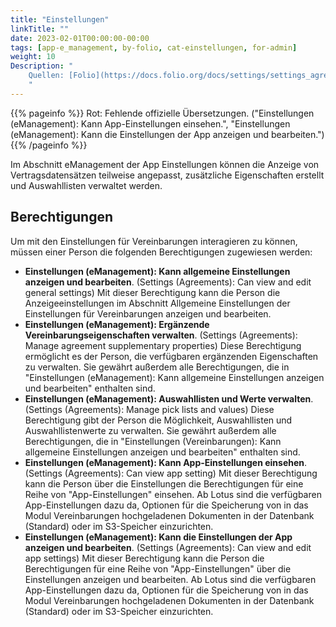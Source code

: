 ```yaml
---
title: "Einstellungen"
linkTitle: ""
date: 2023-02-01T00:00:00-00:00
tags: [app-e_management, by-folio, cat-einstellungen, for-admin]
weight: 10
Description: "
    Quellen: [Folio](https://docs.folio.org/docs/settings/settings_agreements/settings_agreements/ ) & [GBV](https://info.gbv.de/pages/viewpage.action?pageId=847085631)
    "
---
```


{{% pageinfo %}}
Rot: Fehlende offizielle Übersetzungen. ("Einstellungen (eManagement): Kann App-Einstellungen einsehen.", "Einstellungen (eManagement): Kann die Einstellungen der App anzeigen und bearbeiten.")
{{% /pageinfo %}}

Im Abschnitt eManagement der App Einstellungen können die Anzeige von Vertragsdatensätzen teilweise angepasst, zusätzliche Eigenschaften erstellt und Auswahllisten verwaltet werden.

## Berechtigungen

Um mit den Einstellungen für Vereinbarungen interagieren zu können, müssen einer Person die folgenden Berechtigungen zugewiesen werden:

* **Einstellungen (eManagement): Kann allgemeine Einstellungen anzeigen und bearbeiten**. (Settings (Agreements): Can view and edit general settings)
    Mit dieser Berechtigung kann die Person die Anzeigeeinstellungen im Abschnitt Allgemeine Einstellungen der Einstellungen für Vereinbarungen anzeigen und bearbeiten.
* **Einstellungen (eManagement): Ergänzende Vereinbarungseigenschaften verwalten**. (Settings (Agreements): Manage agreement supplementary properties)
    Diese Berechtigung ermöglicht es der Person, die verfügbaren ergänzenden Eigenschaften zu verwalten. Sie gewährt außerdem alle Berechtigungen, die in "Einstellungen (eManagement): Kann allgemeine Einstellungen anzeigen und bearbeiten" enthalten sind.
* **Einstellungen (eManagement): Auswahllisten und Werte verwalten**. (Settings (Agreements): Manage pick lists and values)
    Diese Berechtigung gibt der Person die Möglichkeit, Auswahllisten und Auswahllistenwerte zu verwalten. Sie gewährt außerdem alle Berechtigungen, die in "Einstellungen (Vereinbarungen): Kann allgemeine Einstellungen anzeigen und bearbeiten" enthalten sind.
* **Einstellungen (eManagement): Kann App-Einstellungen einsehen**. (Settings (Agreements): Can view app setting)
    Mit dieser Berechtigung kann die Person über die Einstellungen die Berechtigungen für eine Reihe von "App-Einstellungen" einsehen. Ab Lotus sind die verfügbaren App-Einstellungen dazu da, Optionen für die Speicherung von in das Modul Vereinbarungen hochgeladenen Dokumenten in der Datenbank (Standard) oder im S3-Speicher einzurichten.
* **Einstellungen (eManagement): Kann die Einstellungen der App anzeigen und bearbeiten**. (Settings (Agreements): Can view and edit app settings)
    Mit dieser Berechtigung kann die Person die Berechtigungen für eine Reihe von "App-Einstellungen" über die Einstellungen anzeigen und bearbeiten. Ab Lotus sind die verfügbaren App-Einstellungen dazu da, Optionen für die Speicherung von in das Modul Vereinbarungen hochgeladenen Dokumenten in der Datenbank (Standard) oder im S3-Speicher einzurichten.
